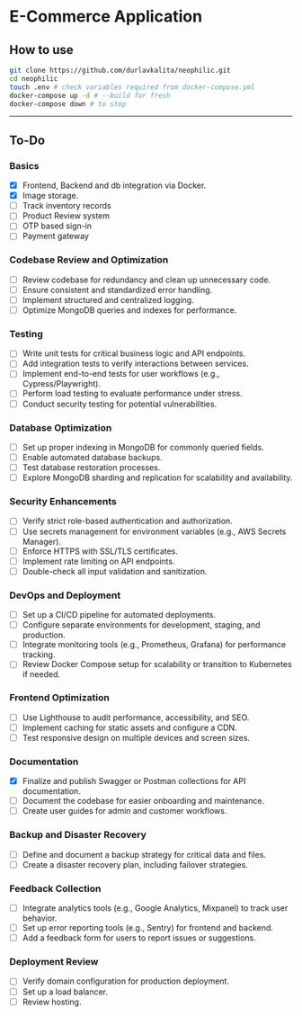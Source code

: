 # E-Commerce Application

## How to use

```bash
git clone https://github.com/durlavkalita/neophilic.git
cd neophilic
touch .env # check variables required from docker-compose.yml
docker-compose up -d # --build for fresh
docker-compose down # to stop
```
---

## To-Do

### Basics
- [x] Frontend, Backend and db integration via Docker.
- [x] Image storage.
- [ ] Track inventory records
- [ ] Product Review system
- [ ] OTP based sign-in
- [ ] Payment gateway

### Codebase Review and Optimization
- [ ] Review codebase for redundancy and clean up unnecessary code.
- [ ] Ensure consistent and standardized error handling.
- [ ] Implement structured and centralized logging.
- [ ] Optimize MongoDB queries and indexes for performance.

### Testing
- [ ] Write unit tests for critical business logic and API endpoints.
- [ ] Add integration tests to verify interactions between services.
- [ ] Implement end-to-end tests for user workflows (e.g., Cypress/Playwright).
- [ ] Perform load testing to evaluate performance under stress.
- [ ] Conduct security testing for potential vulnerabilities.

### Database Optimization
- [ ] Set up proper indexing in MongoDB for commonly queried fields.
- [ ] Enable automated database backups.
- [ ] Test database restoration processes.
- [ ] Explore MongoDB sharding and replication for scalability and availability.

### Security Enhancements
- [ ] Verify strict role-based authentication and authorization.
- [ ] Use secrets management for environment variables (e.g., AWS Secrets Manager).
- [ ] Enforce HTTPS with SSL/TLS certificates.
- [ ] Implement rate limiting on API endpoints.
- [ ] Double-check all input validation and sanitization.

### DevOps and Deployment
- [ ] Set up a CI/CD pipeline for automated deployments.
- [ ] Configure separate environments for development, staging, and production.
- [ ] Integrate monitoring tools (e.g., Prometheus, Grafana) for performance tracking.
- [ ] Review Docker Compose setup for scalability or transition to Kubernetes if needed.

### Frontend Optimization
- [ ] Use Lighthouse to audit performance, accessibility, and SEO.
- [ ] Implement caching for static assets and configure a CDN.
- [ ] Test responsive design on multiple devices and screen sizes.

### Documentation
- [x] Finalize and publish Swagger or Postman collections for API documentation.
- [ ] Document the codebase for easier onboarding and maintenance.
- [ ] Create user guides for admin and customer workflows.

### Backup and Disaster Recovery
- [ ] Define and document a backup strategy for critical data and files.
- [ ] Create a disaster recovery plan, including failover strategies.

### Feedback Collection
- [ ] Integrate analytics tools (e.g., Google Analytics, Mixpanel) to track user behavior.
- [ ] Set up error reporting tools (e.g., Sentry) for frontend and backend.
- [ ] Add a feedback form for users to report issues or suggestions.

### Deployment Review
- [ ] Verify domain configuration for production deployment.
- [ ] Set up a load balancer.
- [ ] Review hosting.
